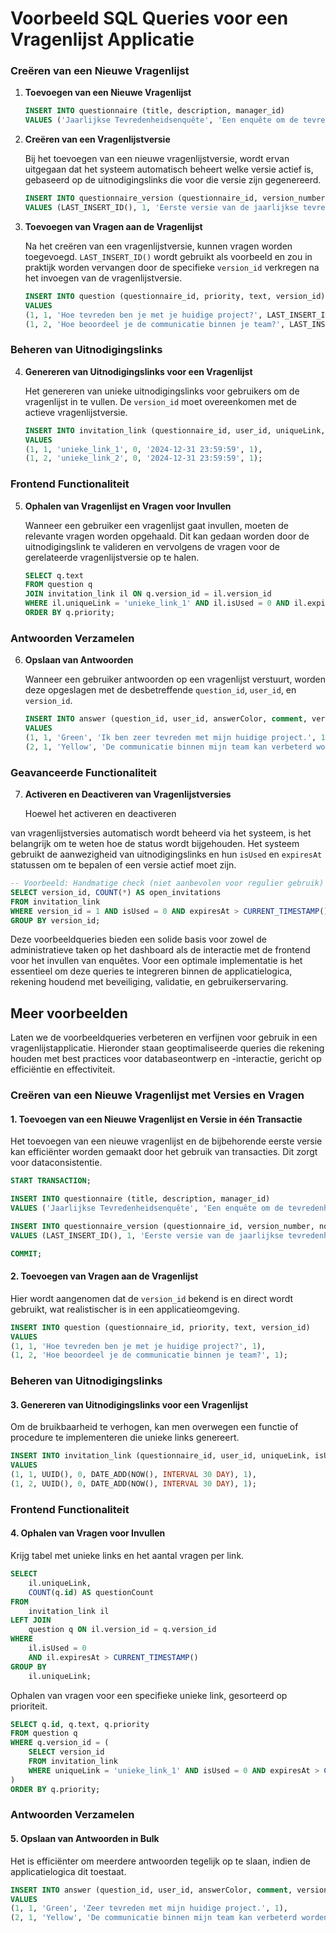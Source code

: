 # Voorbeeld SQL Queries voor een Vragenlijst Applicatie

### Creëren van een Nieuwe Vragenlijst

1. **Toevoegen van een Nieuwe Vragenlijst**

    ```sql
    INSERT INTO questionnaire (title, description, manager_id) 
    VALUES ('Jaarlijkse Tevredenheidsenquête', 'Een enquête om de tevredenheid van onze teams te meten.', 1);
    ```

2. **Creëren van een Vragenlijstversie**

    Bij het toevoegen van een nieuwe vragenlijstversie, wordt ervan uitgegaan dat het systeem automatisch beheert welke versie actief is, gebaseerd op de uitnodigingslinks die voor die versie zijn gegenereerd.

    ```sql
    INSERT INTO questionnaire_version (questionnaire_id, version_number, notes) 
    VALUES (LAST_INSERT_ID(), 1, 'Eerste versie van de jaarlijkse tevredenheidsenquête.');
    ```

3. **Toevoegen van Vragen aan de Vragenlijst**

    Na het creëren van een vragenlijstversie, kunnen vragen worden toegevoegd. `LAST_INSERT_ID()` wordt gebruikt als voorbeeld en zou in praktijk worden vervangen door de specifieke `version_id` verkregen na het invoegen van de vragenlijstversie.

    ```sql
    INSERT INTO question (questionnaire_id, priority, text, version_id) 
    VALUES 
    (1, 1, 'Hoe tevreden ben je met je huidige project?', LAST_INSERT_ID()),
    (1, 2, 'Hoe beoordeel je de communicatie binnen je team?', LAST_INSERT_ID());
    ```

### Beheren van Uitnodigingslinks

4. **Genereren van Uitnodigingslinks voor een Vragenlijst**

    Het genereren van unieke uitnodigingslinks voor gebruikers om de vragenlijst in te vullen. De `version_id` moet overeenkomen met de actieve vragenlijstversie.

    ```sql
    INSERT INTO invitation_link (questionnaire_id, user_id, uniqueLink, isUsed, expiresAt, version_id) 
    VALUES 
    (1, 1, 'unieke_link_1', 0, '2024-12-31 23:59:59', 1),
    (1, 2, 'unieke_link_2', 0, '2024-12-31 23:59:59', 1);
    ```

### Frontend Functionaliteit

5. **Ophalen van Vragenlijst en Vragen voor Invullen**

    Wanneer een gebruiker een vragenlijst gaat invullen, moeten de relevante vragen worden opgehaald. Dit kan gedaan worden door de uitnodigingslink te valideren en vervolgens de vragen voor de gerelateerde vragenlijstversie op te halen.

    ```sql
    SELECT q.text 
    FROM question q
    JOIN invitation_link il ON q.version_id = il.version_id
    WHERE il.uniqueLink = 'unieke_link_1' AND il.isUsed = 0 AND il.expiresAt > CURRENT_TIMESTAMP()
    ORDER BY q.priority;
    ```

### Antwoorden Verzamelen

6. **Opslaan van Antwoorden**

    Wanneer een gebruiker antwoorden op een vragenlijst verstuurt, worden deze opgeslagen met de desbetreffende `question_id`, `user_id`, en `version_id`. 

    ```sql
    INSERT INTO answer (question_id, user_id, answerColor, comment, version_id) 
    VALUES 
    (1, 1, 'Green', 'Ik ben zeer tevreden met mijn huidige project.', 1),
    (2, 1, 'Yellow', 'De communicatie binnen mijn team kan verbeterd worden.', 1);
    ```

### Geavanceerde Functionaliteit

7. **Activeren en Deactiveren van Vragenlijstversies**

    Hoewel het activeren en deactiveren

 van vragenlijstversies automatisch wordt beheerd via het systeem, is het belangrijk om te weten hoe de status wordt bijgehouden. Het systeem gebruikt de aanwezigheid van uitnodigingslinks en hun `isUsed` en `expiresAt` statussen om te bepalen of een versie actief moet zijn.

```sql
-- Voorbeeld: Handmatige check (niet aanbevolen voor regulier gebruik)
SELECT version_id, COUNT(*) AS open_invitations
FROM invitation_link
WHERE version_id = 1 AND isUsed = 0 AND expiresAt > CURRENT_TIMESTAMP()
GROUP BY version_id;
```

Deze voorbeeldqueries bieden een solide basis voor zowel de administratieve taken op het dashboard als de interactie met de frontend voor het invullen van enquêtes. Voor een optimale implementatie is het essentieel om deze queries te integreren binnen de applicatielogica, rekening houdend met beveiliging, validatie, en gebruikerservaring.

## Meer voorbeelden

Laten we de voorbeeldqueries verbeteren en verfijnen voor gebruik in een vragenlijstapplicatie. Hieronder staan geoptimaliseerde queries die rekening houden met best practices voor databaseontwerp en -interactie, gericht op efficiëntie en effectiviteit.

### Creëren van een Nieuwe Vragenlijst met Versies en Vragen

#### 1. Toevoegen van een Nieuwe Vragenlijst en Versie in één Transactie

Het toevoegen van een nieuwe vragenlijst en de bijbehorende eerste versie kan efficiënter worden gemaakt door het gebruik van transacties. Dit zorgt voor dataconsistentie.

```sql
START TRANSACTION;

INSERT INTO questionnaire (title, description, manager_id) 
VALUES ('Jaarlijkse Tevredenheidsenquête', 'Een enquête om de tevredenheid van onze teams te meten.', 1);

INSERT INTO questionnaire_version (questionnaire_id, version_number, notes) 
VALUES (LAST_INSERT_ID(), 1, 'Eerste versie van de jaarlijkse tevredenheidsenquête.');

COMMIT;
```

#### 2. Toevoegen van Vragen aan de Vragenlijst

Hier wordt aangenomen dat de `version_id` bekend is en direct wordt gebruikt, wat realistischer is in een applicatieomgeving.

```sql
INSERT INTO question (questionnaire_id, priority, text, version_id) 
VALUES 
(1, 1, 'Hoe tevreden ben je met je huidige project?', 1),
(1, 2, 'Hoe beoordeel je de communicatie binnen je team?', 1);
```

### Beheren van Uitnodigingslinks

#### 3. Genereren van Uitnodigingslinks voor een Vragenlijst

Om de bruikbaarheid te verhogen, kan men overwegen een functie of procedure te implementeren die unieke links genereert.

```sql
INSERT INTO invitation_link (questionnaire_id, user_id, uniqueLink, isUsed, expiresAt, version_id) 
VALUES 
(1, 1, UUID(), 0, DATE_ADD(NOW(), INTERVAL 30 DAY), 1),
(1, 2, UUID(), 0, DATE_ADD(NOW(), INTERVAL 30 DAY), 1);
```

### Frontend Functionaliteit

#### 4. Ophalen van Vragen voor Invullen

Krijg tabel met unieke links en het aantal vragen per link.

```sql 
SELECT 
    il.uniqueLink,
    COUNT(q.id) AS questionCount
FROM 
    invitation_link il
LEFT JOIN 
    question q ON il.version_id = q.version_id
WHERE 
    il.isUsed = 0 
    AND il.expiresAt > CURRENT_TIMESTAMP()
GROUP BY 
    il.uniqueLink;
```

Ophalen van vragen voor een specifieke unieke link, gesorteerd op prioriteit.

```sql
SELECT q.id, q.text, q.priority
FROM question q
WHERE q.version_id = (
    SELECT version_id
    FROM invitation_link
    WHERE uniqueLink = 'unieke_link_1' AND isUsed = 0 AND expiresAt > CURRENT_TIMESTAMP()
)
ORDER BY q.priority;
```

### Antwoorden Verzamelen

#### 5. Opslaan van Antwoorden in Bulk

Het is efficiënter om meerdere antwoorden tegelijk op te slaan, indien de applicatielogica dit toestaat.

```sql
INSERT INTO answer (question_id, user_id, answerColor, comment, version_id) 
VALUES 
(1, 1, 'Green', 'Zeer tevreden met mijn huidige project.', 1),
(2, 1, 'Yellow', 'De communicatie binnen mijn team kan verbeterd worden.', 1);
```

